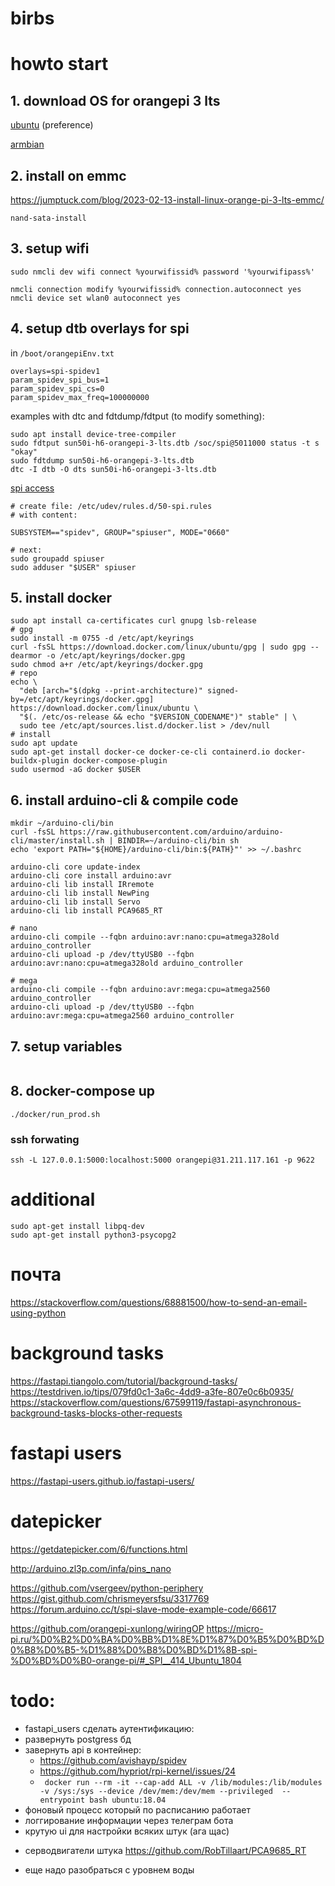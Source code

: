 # birbs


# howto start

## 1. download OS for orangepi 3 lts

[ubuntu](http://www.orangepi.org/html/hardWare/computerAndMicrocontrollers/service-and-support/Orange-pi-3-LTS.html) (preference)

[armbian](https://www.armbian.com/orangepi3-lts)

## 2. install on emmc

https://jumptuck.com/blog/2023-02-13-install-linux-orange-pi-3-lts-emmc/

```
nand-sata-install
```

## 3. setup wifi

```
sudo nmcli dev wifi connect %yourwifissid% password '%yourwifipass%'

nmcli connection modify %yourwifissid% connection.autoconnect yes
nmcli device set wlan0 autoconnect yes
```

## 4. setup dtb overlays for spi

in `/boot/orangepiEnv.txt`

```
overlays=spi-spidev1
param_spidev_spi_bus=1
param_spidev_spi_cs=0
param_spidev_max_freq=100000000
```

examples with dtc and fdtdump/fdtput (to modify something):
```
sudo apt install device-tree-compiler
sudo fdtput sun50i-h6-orangepi-3-lts.dtb /soc/spi@5011000 status -t s "okay"
sudo fdtdump sun50i-h6-orangepi-3-lts.dtb
dtc -I dtb -O dts sun50i-h6-orangepi-3-lts.dtb
```


[spi access](https://forum.up-community.org/discussion/2141/solved-tutorial-gpio-i2c-spi-access-without-root-permissions)

```
# create file: /etc/udev/rules.d/50-spi.rules
# with content:

SUBSYSTEM=="spidev", GROUP="spiuser", MODE="0660"

# next:
sudo groupadd spiuser
sudo adduser "$USER" spiuser
```



## 5. install docker

```
sudo apt install ca-certificates curl gnupg lsb-release
# gpg
sudo install -m 0755 -d /etc/apt/keyrings
curl -fsSL https://download.docker.com/linux/ubuntu/gpg | sudo gpg --dearmor -o /etc/apt/keyrings/docker.gpg
sudo chmod a+r /etc/apt/keyrings/docker.gpg
# repo
echo \
  "deb [arch="$(dpkg --print-architecture)" signed-by=/etc/apt/keyrings/docker.gpg] https://download.docker.com/linux/ubuntu \
  "$(. /etc/os-release && echo "$VERSION_CODENAME")" stable" | \
  sudo tee /etc/apt/sources.list.d/docker.list > /dev/null
# install
sudo apt update
sudo apt-get install docker-ce docker-ce-cli containerd.io docker-buildx-plugin docker-compose-plugin
sudo usermod -aG docker $USER
```

## 6. install arduino-cli & compile code
```
mkdir ~/arduino-cli/bin
curl -fsSL https://raw.githubusercontent.com/arduino/arduino-cli/master/install.sh | BINDIR=~/arduino-cli/bin sh
echo 'export PATH="${HOME}/arduino-cli/bin:${PATH}"' >> ~/.bashrc

arduino-cli core update-index
arduino-cli core install arduino:avr
arduino-cli lib install IRremote
arduino-cli lib install NewPing
arduino-cli lib install Servo
arduino-cli lib install PCA9685_RT

# nano
arduino-cli compile --fqbn arduino:avr:nano:cpu=atmega328old arduino_controller
arduino-cli upload -p /dev/ttyUSB0 --fqbn arduino:avr:nano:cpu=atmega328old arduino_controller

# mega
arduino-cli compile --fqbn arduino:avr:mega:cpu=atmega2560 arduino_controller
arduino-cli upload -p /dev/ttyUSB0 --fqbn arduino:avr:mega:cpu=atmega2560 arduino_controller
```

## 7. setup variables

```

```

## 8. docker-compose up

```
./docker/run_prod.sh
```

### ssh forwating

```
ssh -L 127.0.0.1:5000:localhost:5000 orangepi@31.211.117.161 -p 9622
```



# additional

```
sudo apt-get install libpq-dev
sudo apt-get install python3-psycopg2
```

# почта

https://stackoverflow.com/questions/68881500/how-to-send-an-email-using-python


# background tasks

https://fastapi.tiangolo.com/tutorial/background-tasks/
https://testdriven.io/tips/079fd0c1-3a6c-4dd9-a3fe-807e0c6b0935/
https://stackoverflow.com/questions/67599119/fastapi-asynchronous-background-tasks-blocks-other-requests


# fastapi users
https://fastapi-users.github.io/fastapi-users/

# datepicker
https://getdatepicker.com/6/functions.html

http://arduino.zl3p.com/infa/pins_nano





https://github.com/vsergeev/python-periphery
https://gist.github.com/chrismeyersfsu/3317769
https://forum.arduino.cc/t/spi-slave-mode-example-code/66617

https://github.com/orangepi-xunlong/wiringOP
https://micro-pi.ru/%D0%B2%D0%BA%D0%BB%D1%8E%D1%87%D0%B5%D0%BD%D0%B8%D0%B5-%D1%88%D0%B8%D0%BD%D1%8B-spi-%D0%BD%D0%B0-orange-pi/#_SPI__414_Ubuntu_1804





# todo:

  + fastapi_users сделать аутентификацию:
  + развернуть postgress бд
  + завернуть api в контейнер:
    + https://github.com/avishayp/spidev
    + https://github.com/hypriot/rpi-kernel/issues/24
    + ``` docker run --rm -it --cap-add ALL -v /lib/modules:/lib/modules -v /sys:/sys --device /dev/mem:/dev/mem --privileged  --entrypoint bash ubuntu:18.04```
  + фоновый процесс который по расписанию работает
  + логгирование информации через телеграм бота
  + крутую ui для настройки всяких штук (ага щас)


- серводвигатели штука
  https://github.com/RobTillaart/PCA9685_RT

- еще надо разобраться с уровнем воды

